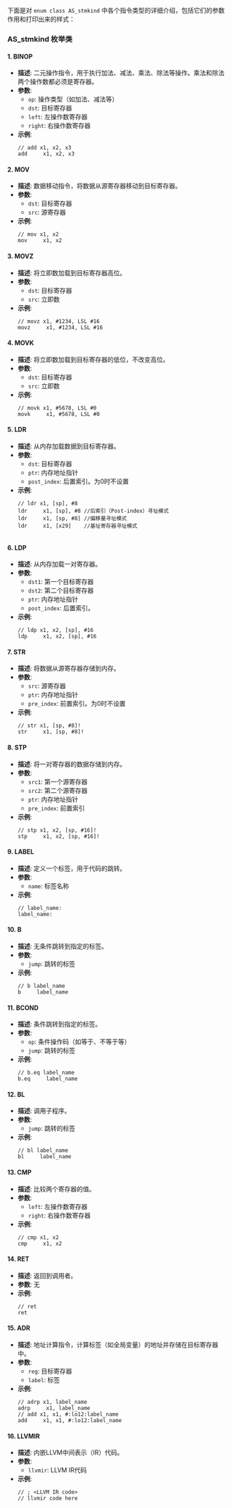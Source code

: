 下面是对 `enum class AS_stmkind` 中各个指令类型的详细介绍，包括它们的参数作用和打印出来的样式：

### AS_stmkind 枚举类

#### 1. BINOP
- **描述**: 二元操作指令，用于执行加法、减法、乘法、除法等操作。乘法和除法两个操作数都必须是寄存器。
- **参数**:
  - `op`: 操作类型（如加法、减法等）
  - `dst`: 目标寄存器
  - `left`: 左操作数寄存器
  - `right`: 右操作数寄存器
- **示例**:
  ```assembly
  // add x1, x2, x3
  add     x1, x2, x3
  ```

#### 2. MOV
- **描述**: 数据移动指令，将数据从源寄存器移动到目标寄存器。
- **参数**:
  - `dst`: 目标寄存器
  - `src`: 源寄存器
- **示例**:
  ```assembly
  // mov x1, x2
  mov     x1, x2
  ```

#### 3. MOVZ
- **描述**: 将立即数加载到目标寄存器高位。
- **参数**:
  - `dst`: 目标寄存器
  - `src`: 立即数
- **示例**:
  ```assembly
  // movz x1, #1234, LSL #16
  movz     x1, #1234, LSL #16
  ```

#### 4. MOVK
- **描述**: 将立即数加载到目标寄存器的低位，不改变高位。
- **参数**:
  - `dst`: 目标寄存器
  - `src`: 立即数
- **示例**:
  ```assembly
  // movk x1, #5678, LSL #0
  movk     x1, #5678, LSL #0
  ```

#### 5. LDR
- **描述**: 从内存加载数据到目标寄存器。
- **参数**:
  - `dst`: 目标寄存器
  - `ptr`: 内存地址指针
  - `post_index`: 后置索引。为0时不设置
- **示例**:
  ```assembly
  // ldr x1, [sp], #8
  ldr     x1, [sp], #8 //后索引（Post-index）寻址模式
  ldr     x1, [sp, #8] //偏移量寻址模式
  ldr     x1, [x29]    //基址寄存器寻址模式
   
  ```

#### 6. LDP
- **描述**: 从内存加载一对寄存器。
- **参数**:
  - `dst1`: 第一个目标寄存器
  - `dst2`: 第二个目标寄存器
  - `ptr`: 内存地址指针
  - `post_index`: 后置索引。
- **示例**:
  ```assembly
  // ldp x1, x2, [sp], #16
  ldp     x1, x2, [sp], #16
  ```

#### 7. STR
- **描述**: 将数据从源寄存器存储到内存。
- **参数**:
  - `src`: 源寄存器
  - `ptr`: 内存地址指针
  - `pre_index`: 前置索引。为0时不设置
- **示例**:
  ```assembly
  // str x1, [sp, #8]!
  str     x1, [sp, #8]!
  ```

#### 8. STP
- **描述**: 将一对寄存器的数据存储到内存。
- **参数**:
  - `src1`: 第一个源寄存器
  - `src2`: 第二个源寄存器
  - `ptr`: 内存地址指针
  - `pre_index`: 前置索引
- **示例**:
  ```assembly
  // stp x1, x2, [sp, #16]!
  stp     x1, x2, [sp, #16]!
  ```

#### 9. LABEL
- **描述**: 定义一个标签，用于代码的跳转。
- **参数**:
  - `name`: 标签名称
- **示例**:
  ```assembly
  // label_name:
  label_name:
  ```

#### 10. B
- **描述**: 无条件跳转到指定的标签。
- **参数**:
  - `jump`: 跳转的标签
- **示例**:
  ```assembly
  // b label_name
  b     label_name
  ```

#### 11. BCOND
- **描述**: 条件跳转到指定的标签。
- **参数**:
  - `op`: 条件操作码（如等于、不等于等）
  - `jump`: 跳转的标签
- **示例**:
  ```assembly
  // b.eq label_name
  b.eq     label_name
  ```

#### 12. BL
- **描述**: 调用子程序。
- **参数**:
  - `jump`: 跳转的标签
- **示例**:
  ```assembly
  // bl label_name
  bl     label_name
  ```

#### 13. CMP
- **描述**: 比较两个寄存器的值。
- **参数**:
  - `left`: 左操作数寄存器
  - `right`: 右操作数寄存器
- **示例**:
  ```assembly
  // cmp x1, x2
  cmp     x1, x2
  ```

#### 14. RET
- **描述**: 返回到调用者。
- **参数**: 无
- **示例**:
  ```assembly
  // ret
  ret
  ```

#### 15. ADR
- **描述**: 地址计算指令，计算标签（如全局变量）的地址并存储在目标寄存器中。
- **参数**:
  - `reg`: 目标寄存器
  - `label`: 标签
- **示例**:
  ```assembly
  // adrp x1, label_name
  adrp     x1, label_name
  // add x1, x1, #:lo12:label_name
  add     x1, x1, #:lo12:label_name
  ```

#### 16. LLVMIR
- **描述**: 内嵌LLVM中间表示（IR）代码。
- **参数**:
  - `llvmir`: LLVM IR代码
- **示例**:
  ```assembly
  // ; <LLVM IR code>
  // llvmir code here
  ```
